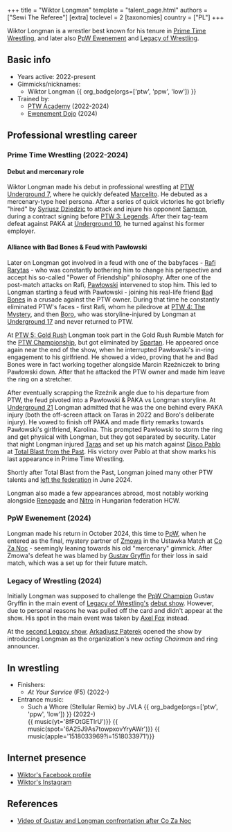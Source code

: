 +++
title = "Wiktor Longman"
template = "talent_page.html"
authors = ["Sewi The Referee"]
[extra]
toclevel = 2
[taxonomies]
country = ["PL"]
+++

Wiktor Longman is a wrestler best known for his tenure in [Prime Time Wrestling](@/o/ptw.md), and later also [PpW Ewenement](@/o/ppw.md) and [Legacy of Wrestling](@/o/low.md).

## Basic info

* Years active: 2022-present
* Gimmicks/nicknames:
  - Wiktor Longman {{ org_badge(orgs=['ptw', 'ppw', 'low']) }}
* Trained by:
  - [PTW Academy](@/o/ptw-academy.md) (2022-2024)
  - [Ewenement Dojo](@/o/ewenement-dojo.md) (2024)

## Professional wrestling career

### Prime Time Wrestling (2022-2024)

#### Debut and mercenary role

Wiktor Longman made his debut in professional wrestling at [PTW Underground 7](@/e/ptw/2022-08-28-ptw-underground-7.md), where he quickly defeated [Marcelito](@/w/marcelito.md). He debuted as a mercenary-type heel persona. After a series of quick victories he got briefly "hired" by [Syriusz Dziedzic](@/w/dziedzic.md) to attack and injure his opponent [Samson](@/w/samson.md), during a contract signing before [PTW 3: Legends](@/e/ptw/2022-11-26-ptw-3-legends.md). After their tag-team defeat against PAKA at [Underground 10](@/e/ptw/2023-01-28-ptw-underground-10.md), he turned against his former employer.

#### Alliance with Bad Bones & Feud with Pawłowski

Later on Longman got involved in a feud with one of the babyfaces - [Rafi Rarytas](@/w/rafi.md) - who was constantly bothering him to change his perspective and accept his so-called "Power of Friendship" philosophy. After one of the post-match attacks on Rafi, [Pawłowski](@/w/pan-pawlowski.md) intervened to stop him. This led to Longman starting a feud with Pawłowski - joining his real-life friend [Bad Bones](@/w/bad-bones.md) in a crusade against the PTW owner. During that time he constantly eliminated PTW's faces - first Rafi, whom he piledrove at [PTW 4: The Mystery](@/e/ptw/2023-06-25-ptw-4-mystery.md), and then [Boro](@/w/boro.md), who was storyline-injured by Longman at [Underground 17](@/e/ptw/2023-09-03-ptw-underground-17.md) and never returned to PTW.

At [PTW 5: Gold Rush](@/e/ptw/2024-02-03-ptw-5-gold-rush.md) Longman took part in the Gold Rush Rumble Match for the [PTW Championship](@/c/ptw-championship.md), but got eliminated by [Spartan](@/w/spartan.md). He appeared once again near the end of the show, when he interrupted Pawłowski's in-ring engagement to his girlfriend. He showed a video, proving that he and Bad Bones were in fact working together alongside Marcin Rzeźniczek to bring Pawłowski down. After that he attacked the PTW owner and made him leave the ring on a stretcher.

After eventually scrapping the Rzeźnik angle due to his departure from PTW, the feud pivoted into a Pawłowski & PAKA vs Longman storyline. At [Underground 21](@/e/ptw/2024-04-13-ptw-underground-21.md) Longman admitted that he was the one behind every PAKA injury (both the off-screen attack on Taras in 2022 and Boro's deliberate injury). He vowed to finish off PAKA and made flirty remarks towards Pawłowski's girlfriend, Karolina. This prompted Pawłowski to storm the ring and get physical with Longman, but they got separated by security. Later that night Longman injured [Taras](@/w/taras.md) and set up his match against [Disco Pablo](@/w/disco-pablo.md) at [Total Blast from the Past](@/e/ptw/2024-05-11-ptw-6.md). His victory over Pablo at that show marks his last appearance in Prime Time Wrestling.

Shortly after Total Blast from the Past, Longman joined many other PTW talents and [left the federation](@/a/ptw-exits.md) in June 2024.

Longman also made a few appearances abroad, most notably working alongside [Renegade](@/w/renegade.md) and [Nitro](@/w/nitro.md) in Hungarian federation HCW.

### PpW Ewenement (2024)

Longman made his return in October 2024, this time to [PpW](@/o/ppw.md), when he entered as the final, mystery partner of [Zmowa](@/tt/zmowa.md) in the Ustawka Match at [Co Za Noc](@/e/ppw/2024-10-26-ppw-co-za-noc.md) - seemingly leaning towards his old "mercenary" gimmick. After Zmowa's defeat he was blamed by [Gustav Gryffin](@/w/gustav-gryffin.md) for their loss in said match, which was a set up for their future match.

### Legacy of Wrestling (2024)

Initially Longman was supposed to challenge the [PpW Champion](@/c/ppw-championship.md) Gustav Gryffin in the main event of [Legacy of Wrestling's](@/o/low.md) [debut show](@/e/low/2024-12-01-low-1.md). However, due to personal reasons he was pulled off the card and didn't appear at the show. His spot in the main event was taken by [Axel Fox](@/w/axel-fox.md) instead.

At the [second Legacy show](@/e/low/2025-04-06-low-2.md), [Arkadiusz Paterek](@/w/arek-paterek.md) opened the show by introducing Longman as the organization's new _acting Chairman_ and ring announcer.

## In wrestling

* Finishers:
  - _At Your Service_ (F5) (2022-)
* Entrance music:
  - Such a Whore (Stellular Remix) by JVLA
    {{ org_badge(orgs=['ptw', 'ppw', 'low']) }} (2022-) <br>
    {{ music(yt='8fFOtGETlrU')}}
    {{ music(spot='6A25J9As7towpxovYryAWr')}}
    {{ music(apple='1518033969?i=1518033971')}}

## Internet presence

* [Wiktor's Facebook profile](https://www.facebook.com/WiktorLongman)
* [Wiktor's Instagram](https://www.instagram.com/longman_pw)

## References

* [Video of Gustav and Longman confrontation after Co Za Noc](https://www.facebook.com/share/r/15apExpzsV/)
